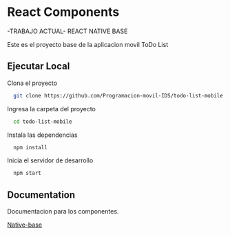 # React Components
-TRABAJO ACTUAL-
REACT NATIVE BASE

Este es el proyecto base de la aplicacion movil ToDo List

## Ejecutar Local

Clona el proyecto

```bash
  git clone https://github.com/Programacion-movil-IDS/todo-list-mobile.git
```

Ingresa  la carpeta del proyecto

```bash
  cd todo-list-mobile
```

Instala las dependencias

```bash
  npm install
```

Inicia el servidor de desarrollo

```bash
  npm start
```


## Documentation

Documentacion para los componentes.

[Native-base](https://docs.nativebase.io/input)
